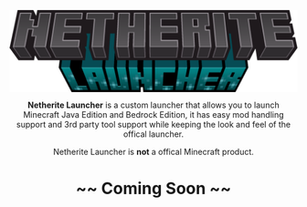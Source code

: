 <img align="center" src="./assets/netherite_launcher_github_banner.png"><br>

<p align="center"><b>Netherite Launcher</b> is a custom launcher that allows you to launch Minecraft Java Edition and Bedrock Edition, it has easy mod handling support and 3rd party tool support while keeping the look and feel of the offical launcher.</p>

<p align="center">Netherite Launcher is <b>not</b> a offical Minecraft product.</p>

<h1 align="center">~~ Coming Soon ~~</h1>
